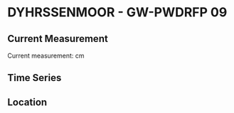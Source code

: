 # DYHRSSENMOOR - GW-PWDRFP 09

## Current Measurement

Current measurement: <Value topic="rivers/pegel-online/DYHRMOOR/GW-PWDRFP_09/measurementValue"/> cm

## Time Series

<TimeSeries topic="rivers/pegel-online/DYHRMOOR/GW-PWDRFP_09/measurementValue" period="week" />

## Location

<WorldMap>
  <Marker lat="53.96419555213461" lon="9.26751707104539" labelTopic="rivers/pegel-online/DYHRMOOR/GW-PWDRFP_09" />
</WorldMap>
